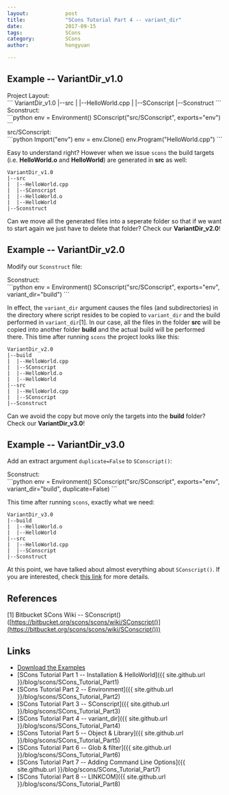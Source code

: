 ```yaml
---
layout:            post
title:             "SCons Tutorial Part 4 -- variant_dir"
date:              2017-09-15
tags:              SCons
category:          SCons
author:            hongyuan

---
```


## Example -- VariantDir\_v1.0

<div class="div-nm">Project Layout:</div>
```
VariantDir_v1.0
|--src
|  |--HelloWorld.cpp
|  |--SConscript
|--Sconstruct
```

<div class="div-nm">Sconstruct:</div>
```python
env = Environment()
SConscript("src/SConscript", exports="env")
```

<div class="div-nm">src/SConscript:</div>
```python
Import("env")
env = env.Clone()
env.Program("HelloWorld.cpp")
```

Easy to understand right? However when we issue `scons` the build targets (i.e. **HelloWorld.o** and **HelloWorld**) are generated in **src** as well:

```
VariantDir_v1.0
|--src
|  |--HelloWorld.cpp
|  |--SConscript
|  |--HelloWorld.o
|  |--HelloWorld
|--Sconstruct
```


Can we move all the generated files into a seperate folder so that if we want to start again we just have to delete that folder? Check our **VariantDir\_v2.0**!


## Example -- VariantDir\_v2.0

Modify our `Sconstruct` file:

<div class="div-nm">Sconstruct:</div>
```python
env = Environment()
SConscript("src/SConscript", exports="env", variant_dir="build")
```

In effect, the `variant_dir` argument causes the files (and subdirectories) in the directory where script resides to be copied to `variant_dir` and the build performed in `variant_dir`[1]. In our case, all the files in the folder **src** will be copied into another folder **build** and the actual build will be performed there. This time after running `scons` the project looks like this:

```
VariantDir_v2.0
|--build
|  |--HelloWorld.cpp
|  |--SConscript
|  |--HelloWorld.o
|  |--HelloWorld
|--src
|  |--HelloWorld.cpp
|  |--SConscript
|--Sconstruct
```

Can we avoid the copy but move only the targets into the **build** folder? Check our **VariantDir\_v3.0**!


## Example -- VariantDir\_v3.0

Add an extract argument `duplicate=False` to `SConscript()`:

<div class="div-nm">Sconstruct:</div>
```python
env = Environment()
SConscript("src/SConscript", exports="env", variant_dir="build", duplicate=False)
```

This time after running `scons`, exactly what we need:

```
VariantDir_v3.0
|--build
|  |--HelloWorld.o
|  |--HelloWorld
|--src
|  |--HelloWorld.cpp
|  |--SConscript
|--Sconstruct
```

At this point, we have talked about almost everything about `SConscript()`. If you are interested, check [this link](https://bitbucket.org/scons/scons/wiki/SConscript()) for more details.

## References
[1] Bitbucket SCons Wiki -- SConscript() ([https://bitbucket.org/scons/scons/wiki/SConscript()](https://bitbucket.org/scons/scons/wiki/SConscript()))

## Links
* [Download the Examples](https://github.com/HongyuanH/scons_tutorial)
* [SCons Tutorial Part 1 -- Installation & HelloWorld]({{ site.github.url }}/blog/scons/SCons_Tutorial_Part1)
* [SCons Tutorial Part 2 -- Environment]({{ site.github.url }}/blog/scons/SCons_Tutorial_Part2)
* [SCons Tutorial Part 3 -- SConscript]({{ site.github.url }}/blog/scons/SCons_Tutorial_Part3)
* [SCons Tutorial Part 4 -- variant\_dir]({{ site.github.url }}/blog/scons/SCons_Tutorial_Part4)
* [SCons Tutorial Part 5 -- Object & Library]({{ site.github.url }}/blog/scons/SCons_Tutorial_Part5)
* [SCons Tutorial Part 6 -- Glob & filter]({{ site.github.url }}/blog/scons/SCons_Tutorial_Part6)
* [SCons Tutorial Part 7 -- Adding Command Line Options]({{ site.github.url }}/blog/scons/SCons_Tutorial_Part7)
* [SCons Tutorial Part 8 -- LINKCOM]({{ site.github.url }}/blog/scons/SCons_Tutorial_Part8)